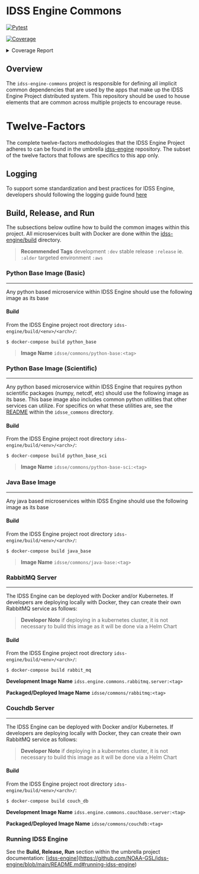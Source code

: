 # IDSS Engine Commons
[![Pytest](https://github.com/NOAA-GSL/idss-engine-commons/actions/workflows/run-tests.yml/badge.svg?branch=main)](https://github.com/NOAA-GSL/idss-engine-commons/actions/workflows/run-tests.yml)

<!-- Pytest Coverage Comment:Begin -->
<a href="https://github.com/NOAA-GSL/idss-engine-commons/blob/main/README.md"><img alt="Coverage" src="https://img.shields.io/badge/Coverage-57%25-orange.svg" /></a><details><summary>Coverage Report </summary><table><tr><th>File</th><th>Stmts</th><th>Miss</th><th>Cover</th><th>Missing</th></tr><tbody><tr><td colspan="5"><b>python/idsse_common/idsse/common</b></td></tr><tr><td>&nbsp; &nbsp;<a href="https://github.com/NOAA-GSL/idss-engine-commons/blob/main/python/idsse_common/idsse/common/__init__.py">__init__.py</a></td><td>0</td><td>0</td><td>100%</td><td>&nbsp;</td></tr><tr><td>&nbsp; &nbsp;<a href="https://github.com/NOAA-GSL/idss-engine-commons/blob/main/python/idsse_common/idsse/common/aws_utils.py">aws_utils.py</a></td><td>78</td><td>6</td><td>6</td><td><a href="https://github.com/NOAA-GSL/idss-engine-commons/blob/main//home/runner/work/idss-engine-commons/idss-engine-commons/python/idsse_common/idsse/common/aws_utils.py#L 92%"> 92%</a></td></tr><tr><td>&nbsp; &nbsp;<a href="https://github.com/NOAA-GSL/idss-engine-commons/blob/main/python/idsse_common/idsse/common/config.py">config.py</a></td><td>74</td><td>9</td><td>9</td><td><a href="https://github.com/NOAA-GSL/idss-engine-commons/blob/main//home/runner/work/idss-engine-commons/idss-engine-commons/python/idsse_common/idsse/common/config.py#L 88%"> 88%</a></td></tr><tr><td>&nbsp; &nbsp;<a href="https://github.com/NOAA-GSL/idss-engine-commons/blob/main/python/idsse_common/idsse/common/json_message.py">json_message.py</a></td><td>22</td><td>22</td><td>22</td><td><a href="https://github.com/NOAA-GSL/idss-engine-commons/blob/main//home/runner/work/idss-engine-commons/idss-engine-commons/python/idsse_common/idsse/common/json_message.py#L  0%">  0%</a></td></tr><tr><td>&nbsp; &nbsp;<a href="https://github.com/NOAA-GSL/idss-engine-commons/blob/main/python/idsse_common/idsse/common/log_util.py">log_util.py</a></td><td>38</td><td>38</td><td>38</td><td><a href="https://github.com/NOAA-GSL/idss-engine-commons/blob/main//home/runner/work/idss-engine-commons/idss-engine-commons/python/idsse_common/idsse/common/log_util.py#L  0%">  0%</a></td></tr><tr><td>&nbsp; &nbsp;<a href="https://github.com/NOAA-GSL/idss-engine-commons/blob/main/python/idsse_common/idsse/common/path_builder.py">path_builder.py</a></td><td>127</td><td>10</td><td>10</td><td><a href="https://github.com/NOAA-GSL/idss-engine-commons/blob/main//home/runner/work/idss-engine-commons/idss-engine-commons/python/idsse_common/idsse/common/path_builder.py#L 92%"> 92%</a></td></tr><tr><td>&nbsp; &nbsp;<a href="https://github.com/NOAA-GSL/idss-engine-commons/blob/main/python/idsse_common/idsse/common/publish_confirm.py">publish_confirm.py</a></td><td>141</td><td>141</td><td>141</td><td><a href="https://github.com/NOAA-GSL/idss-engine-commons/blob/main//home/runner/work/idss-engine-commons/idss-engine-commons/python/idsse_common/idsse/common/publish_confirm.py#L  0%">  0%</a></td></tr><tr><td>&nbsp; &nbsp;<a href="https://github.com/NOAA-GSL/idss-engine-commons/blob/main/python/idsse_common/idsse/common/utils.py">utils.py</a></td><td>78</td><td>33</td><td>33</td><td><a href="https://github.com/NOAA-GSL/idss-engine-commons/blob/main//home/runner/work/idss-engine-commons/idss-engine-commons/python/idsse_common/idsse/common/utils.py#L 58%"> 58%</a></td></tr><tr><td>&nbsp; &nbsp;<a href="https://github.com/NOAA-GSL/idss-engine-commons/blob/main/python/idsse_common/idsse/common/validate_schema.py">validate_schema.py</a></td><td>42</td><td>0</td><td>100%</td><td>&nbsp;</td></tr><tr><td><b>TOTAL</b></td><td><b>600</b></td><td><b>259</b></td><td><b>57%</b></td><td>&nbsp;</td></tr></tbody></table></details>
<!-- Pytest Coverage Comment:End -->

## Overview
The `idss-engine-commons` project is responsible for defining all implicit common dependencies that are used by the apps that make up the IDSS Engine Project distributed system. This
repository should be used to house elements that are common across multiple projects to encourage reuse.

# Twelve-Factors
The complete twelve-factors methodologies that the IDSS Engine Project adheres to can be found in the umbrella [idss-engine](https://github.com/NOAA-GSL/idss-engine) repository. The subset of the twelve factors that follows are specifics to this app only.

## Logging
To support some standardization and best practices for IDSS Engine, developers should following the logging guide found [here](python/logging.rst)

## Build, Release, and Run
The subsections below outline how to build the common images within this project. All microservices built with Docker are done within the
[idss-engine/build](https://github.com/NOAA-GSL/idss-engine/build/) directory.

> **Recommended Tags** development `:dev` stable release `:release` ie. `:alder` targeted environment `:aws`

### Python Base Image (Basic)
---
Any python based microservice within IDSS Engine should use the following image as its base

#### Build
From the IDSS Engine project root directory `idss-engine/build/<env>/<arch>/`:

`$ docker-compose build python_base`

> **Image Name** `idsse/commons/python-base:<tag>`

### Python Base Image (Scientific)
---
Any python based microservice within IDSS Engine that requires python scientific packages (numpy, netcdf, etc) should use the following image as its base. This base image also includes common python utilities that other services can utilize. For specifics on what these utilities are, see the [README](python/idsse_common/README.md) within the `idsse_commons` directory.

#### Build
From the IDSS Engine project root directory `idss-engine/build/<env>/<arch>/`:

`$ docker-compose build python_base_sci`

> **Image Name** `idsse/commons/python-base-sci:<tag>`

### Java Base Image
---
Any java based microservices within IDSS Engine should use the following image as its base

#### Build
From the IDSS Engine project root directory `idss-engine/build/<env>/<arch>/`:

`$ docker-compose build java_base`

> **Image Name** `idsse/commons/java-base:<tag>`

### RabbitMQ Server
---
The IDSS Engine can be deployed with Docker and/or Kubernetes. If developers are deploying locally with Docker, they
can create their own RabbitMQ service as follows:

> **Developer Note** if deploying in a kubernetes cluster, it is not necessary to build this image as it will be done via a Helm Chart

#### Build
From the IDSS Engine project root directory `idss-engine/build/<env>/<arch>/`:

`$ docker-compose build rabbit_mq`

**Development Image Name** `idss.engine.commons.rabbitmq.server:<tag>`

**Packaged/Deployed Image Name** `idsse/commons/rabbitmq:<tag>`

### Couchdb Server
---
The IDSS Engine can be deployed with Docker and/or Kubernetes. If developers are deploying locally with Docker, they
can create their own RabbitMQ service as follows:

> **Developer Note** if deploying in a kubernetes cluster, it is not necessary to build this image as it will be done via a Helm Chart

#### Build
From the IDSS Engine project root directory `idss-engine/build/<env>/<arch>/`:
  
`$ docker-compose build couch_db`

**Development Image Name** `idss.engine.commons.couchbase.server:<tag>`

**Packaged/Deployed Image Name** `idsse/commons/couchdb:<tag>`

### Running IDSS Engine
See the **Build, Release, Run** section within the umbrella project documentation: [[idss-engine](https://github.com/NOAA-GSL/idss-engine)](https://github.com/NOAA-GSL/idss-engine/blob/main/README.md#running-idss-engine)
